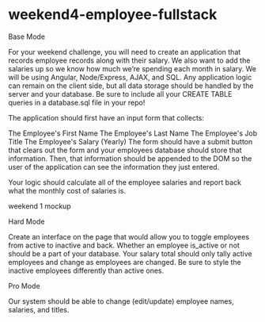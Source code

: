 # weekend4-employee-fullstack

Base Mode

For your weekend challenge, you will need to create an application that records employee records along with their salary. We also want to add the salaries up so we know how much we’re spending each month in salary. We will be using Angular, Node/Express, AJAX, and SQL. Any application logic can remain on the client side, but all data storage should be handled by the server and your database. Be sure to include all your CREATE TABLE queries in a database.sql file in your repo!

The application should first have an input form that collects:

The Employee's First Name
The Employee's Last Name
The Employee's Job Title
The Employee's Salary (Yearly)
The form should have a submit button that clears out the form and your employees database should store that information. Then, that information should be appended to the DOM so the user of the application can see the information they just entered.

Your logic should calculate all of the employee salaries and report back what the monthly cost of salaries is.

weekend 1 mockup

Hard Mode

Create an interface on the page that would allow you to toggle employees from active to inactive and back. Whether an employee is_active or not should be a part of your database. Your salary total should only tally active employees and change as employees are changed. Be sure to style the inactive employees differently than active ones.

Pro Mode

Our system should be able to change (edit/update) employee names, salaries, and titles.
